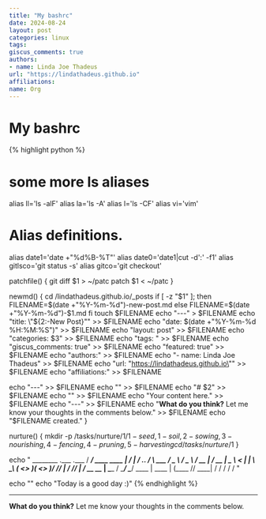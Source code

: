 ```yaml
---
title: "My bashrc"
date: 2024-08-24
layout: post
categories: linux
tags: 
giscus_comments: true
authors:
- name: Linda Joe Thadeus
url: "https://lindathadeus.github.io"
affiliations:
name: Org
---
```


# My bashrc

{% highlight python %}
# some more ls aliases
alias ll='ls -alF'
alias la='ls -A'
alias l='ls -CF'
alias vi='vim'

# Alias definitions.

alias date1='date +"%d%B-%T"'
alias date0='date1|cut -d':' -f1'
alias gitlsco='git status -s'
alias gitco='git checkout'

patchfile() {
  git diff $1 > ~/patc
  patch $1 < ~/patc
}

newmd() {
	cd /lindathadeus.github.io/_posts
  if [ -z "$1" ]; then
    FILENAME=$(date +"%Y-%m-%d")-new-post.md
  else
    FILENAME=$(date +"%Y-%m-%d")-$1.md
  fi
  touch $FILENAME
  echo "---" > $FILENAME
  echo "title: \"${2:-New Post}\"" >> $FILENAME
  echo "date: $(date +"%Y-%m-%d %H:%M:%S")" >> $FILENAME
	echo "layout: post" >> $FILENAME
	echo "categories: $3" >> $FILENAME
	echo "tags: " >> $FILENAME
	echo "giscus_comments: true" >> $FILENAME
	echo "featured: true" >> $FILENAME
	echo "authors:" >> $FILENAME
  echo "- name: Linda Joe Thadeus" >> $FILENAME
    echo "url: \"https://lindathadeus.github.io\"" >> $FILENAME
    echo "affiliations:" >> $FILENAME

  echo "---" >> $FILENAME
  echo "" >> $FILENAME
  echo "# $2" >> $FILENAME
  echo "" >> $FILENAME
  echo "Your content here." >> $FILENAME
	echo "---" >> $FILENAME
	echo "**What do you think?** Let me know your thoughts in the comments below." >> $FILENAME
	echo "$FILENAME created."
}

nurture() {
	mkdir -p /tasks/nurture/$1/{1-seed,1-soil,2-sowing,3-nourishing,4-fencing,4-pruning,5-harvesting}
	cd /tasks/nurture/$1
}

echo "
  ________                     .___        .___
 /  _____/   ____    ____    __| _/      __| _/_____   ___.__.
/   \  ___  /  _ \  /  _ \  / __ |      / __ | \__  \ <   |  |
\    \_\  \(  <_> )(  <_> )/ /_/ |     / /_/ |  / __ \_\___  |
 \______  / \____/  \____/ \____ |     \____ | (____  // ____|
        \/                      \/          \/      \/ \/
"

echo ""
echo "Today is a good day :)"
{% endhighlight %}

---
**What do you think?** Let me know your thoughts in the comments below.

